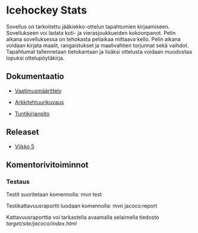﻿# Icehockey Stats

Sovellus on tarkoitettu jääkiekko-ottelun tapahtumien kirjaamiseen. Sovellukseen voi ladata koti- ja vierasjoukkueiden kokoonpanot. Pelin aikana sovelluksessa on tehokasta peliaikaa mittaava kello. Pelin aikana voidaan kirjata maalit, rangaistukset ja maalivahtien torjunnat sekä vaihdot. Tapahtumat tallennetaan tietokantaan ja lisäksi ottelusta voidaan muodostaa lopuksi ottelupöytäkirja.

## Dokumentaatio

- [Vaatimusmäärittely](https://github.com/samilait/ot-harjoitustyo/blob/master/dokumentaatio/vaatimusmaarittely.md)

- [Arkkitehtuurikuvaus](https://github.com/samilait/ot-harjoitustyo/blob/master/dokumentaatio/arkkitehtuuri.md)

- [Tuntikirjanpito](https://github.com/samilait/ot-harjoitustyo/blob/master/dokumentaatio/tuntikirjanpito.md)

## Releaset

- [Viikko 5](https://github.com/samilait/ot-harjoitustyo/releases/tag/viikko5) 

## Komentorivitoiminnot

### Testaus
Testit suoritetaan komennolla: mvn test

Testikattavuusraportti luodaan komennolla: mvn jacoco:report

Kattavuusraporttia voi tarkastella avaamalla selaimella tiedosto *target/site/jacoco/index.html*